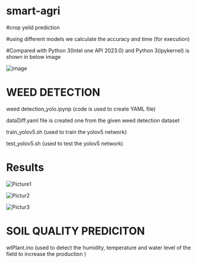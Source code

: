 # smart-agri
#crop yeild prediction

#using different models we calculate the accuracy and time (for execution)

#Compared with Python 3(Intel one API 2023.0)  and Python 3(ipykernel) is shown in below image

![image](https://user-images.githubusercontent.com/126163505/227999986-cb9babe3-7f4d-417b-973f-e3fbe5c8935a.png)



# WEED DETECTION
weed detection_yolo.ipynp (code is used to create YAML file) 

dataDiff.yaml file is created one from the given weed detection dataset

train_yolov5.sh (used to train the yolov5 network)

test_yolov5.sh (used to test the yolov5 network)


# Results
![Picture1](https://user-images.githubusercontent.com/126163505/228016227-2d4f03ce-9b51-48d0-831f-da868a0023bd.jpg)

![Pictur2](https://user-images.githubusercontent.com/126163505/228016263-9e478d86-7865-4e95-ae45-ee3162825921.png)


![Pictur3](https://user-images.githubusercontent.com/126163505/228016331-192f3088-f13b-44af-8b95-0fadc89c63d5.png)


# SOIL QUALITY PREDICITON
wtPlant.ino (used to detect the humidity, temperature and water level of the field to increase the production )
